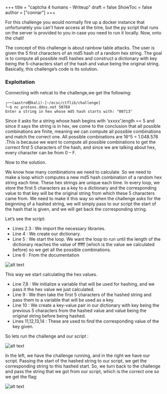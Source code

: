 +++
title = "captcha 4 humans - Writeup"
draft = false
ShowToc = false
author = ["connar"]
+++

For this challenge you would normally fire up a docker instance that unfortunately you can't have access at the time, but the py script that runs on the server is provided to you in case you need to run it locally. Now, onto the chall!  


The concept of this challenge is about rainbow table attacks. The user is given the 5 first characters of an md5 hash of a random hex string. The goal is to compute all possible md5 hashes and construct a dictionary with key being the 5-characters start of the hash and value being the original string. Basically, this challenge’s code is its solution.

### Exploitation  
Connecting with netcat to the challenge,we get the following:  
```
┌──(aastro㉿kali)-[~/ecsc/ctflib/challenge]
└─$ nc protons.ddns.net 50769
Enter a string in hex whose md5 hash starts with: "00713"
```

Since it asks for a string whose hash begins with ‘xxxxx’.length == 5 and since it says the string is in hex, we come to the conclusion that all possible combinations are finite, meaning we can compute all possible combinations and match the correct one. All possible combinations are 16^5 = 1.048.576 .This is because we want to compute all possible combinations to get the correct first 5 characters of the hash, and since we are talking about hex, every character can be from 0 – F.  

Now to the solution.  

We know how many combinations we need to calculate. So we need to make a loop which computes a new md5 hash combination of a random hex string each time. These hex strings are unique each time. In every loop, we store the first 5 characters as a key to a dictionary and the corresponding value to that key will be the original string from which these 5 characters came from. We need to make it this way so when the challenge asks for the beginning of a hashed string, we will simply pass to our script the start of the hash that is given, and we will get back the corresponding string.  

Let’s see the script:  
- Lines 2.3 : We import the necessary libraries.
- Line 4 : We create our dictionary.
- Line 5 : We start the loop. We want the loop to run until the length of the dictionary reaches the value of fffff (which is the value we calculated before) so we get all the possible combinations.
- Line 6 : From the documentation

![alt text](/posts/writeups/ctflib/captcha4humans/captcha1.png)  

This way we start calculating the hex values.  

- Line 7,8 : We initialize a variable that will be used for hashing, and we pass it the hex value we just calculated.
- Line 9 : We then take the first 5 characters of the hashed string and pass them to a variable that will be used as a key.
- Line 10 : We create a key-value pair in our dictionary with key being the previous 5 characters from the hashed value and value being the original string before being hashed.
- Lines 11,12,13,14 : These are used to find the corresponding value of the key given.  

So lets run the challenge and our script :  

![alt text](/posts/writeups/ctflib/captcha4humans/captcha2.png)  

In the left, we have the challenge running, and in the right we have our script. Passing the start of the hashed string to our script, we get the corresponding string to this hashed start. So, we turn back to the challenge and pass the string that we got from our script, which is the correct one so we get the flag:  

![alt text](/posts/writeups/ctflib/captcha4humans/captcha3.png)  